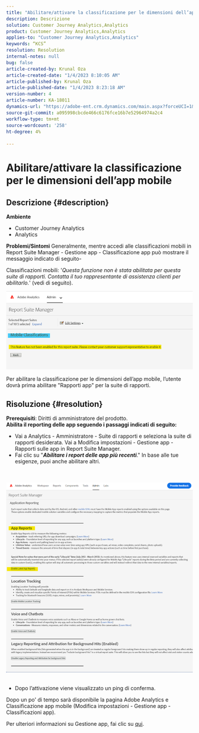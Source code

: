 ```yaml
---
title: "Abilitare/attivare la classificazione per le dimensioni dell’app mobile"
description: Descrizione
solution: Customer Journey Analytics,Analytics
product: Customer Journey Analytics,Analytics
applies-to: "Customer Journey Analytics,Analytics"
keywords: “KCS”
resolution: Resolution
internal-notes: null
bug: false
article-created-by: Krunal Oza
article-created-date: "1/4/2023 8:10:05 AM"
article-published-by: Krunal Oza
article-published-date: "1/4/2023 8:23:18 AM"
version-number: 4
article-number: KA-18011
dynamics-url: "https://adobe-ent.crm.dynamics.com/main.aspx?forceUCI=1&pagetype=entityrecord&etn=knowledgearticle&id=abc8232e-078c-ed11-81ac-6045bd0063aa"
source-git-commit: a095998cbcde466c6176fce16b7e52964974a2c4
workflow-type: tm+mt
source-wordcount: '258'
ht-degree: 4%

---
```


# Abilitare/attivare la classificazione per le dimensioni dell’app mobile

## Descrizione {#description}

<b>Ambiente</b>
- Customer Journey Analytics
- Analytics



<b>Problemi/Sintomi</b>
Generalmente, mentre accedi alle classificazioni mobili in Report Suite Manager - Gestione app - Classificazione app può mostrare il messaggio indicato di seguito-

Classificazioni mobili: &#39;*Questa funzione non è stata abilitata per questa suite di rapporti. Contatta il tuo rappresentante di assistenza clienti per abilitarlo.*&#39; (vedi di seguito).

![](assets/___acc8232e-078c-ed11-81ac-6045bd0063aa___.png)

Per abilitare la classificazione per le dimensioni dell’app mobile, l’utente dovrà prima abilitare &quot;Rapporti app&quot; per la suite di rapporti.


## Risoluzione {#resolution}

<b>Prerequisiti</b>: Diritti di amministratore del prodotto.<br><b>Abilita il reporting delle app seguendo i passaggi indicati di seguito:</b>
- Vai a Analytics - Amministratore - Suite di rapporti e seleziona la suite di rapporti desiderata. Vai a Modifica impostazioni - Gestione app -<b> </b>Rapporti sulle app in Report Suite Manager.
- Fai clic su &quot;<b>*Abilitare i report delle app più recenti</b>*.&quot; In base alle tue esigenze, puoi anche abilitare altri.

<br> <br>![](assets/0ae3ca9c-b68f-ec11-b400-00224804a35d.png)
 
- Dopo l’attivazione viene visualizzato un ping di conferma.


Dopo un po&#39; di tempo sarà disponibile la pagina Adobe Analytics e Classificazione app mobile (Modifica impostazioni - Gestione app - Classificazioni app).

Per ulteriori informazioni su Gestione app, fai clic su [qui](https://nam04.safelinks.protection.outlook.com/?url=https%3A%2F%2Fexperienceleague.adobe.com%2Fdocs%2Fanalytics%2Fadmin%2Fadmin-tools%2Fmobile-management.html%3Flang%3Den&amp;amp;data=04%7C01%7Cnilotpalb%40adobe.com%7C3c1d5032d121424be46208d9f1d8905c%7Cfa7b1b5a7b34438794aed2c178decee1%7C0%7C0%7C637806734700482559%7CUnknown%7CTWFpbGZsb3d8eyJWIjoiMC4wLjAwMDAiLCJQIjoiV2luMzIiLCJBTiI6Ik1haWwiLCJXVCI6Mn0%3D%7C3000&amp;amp;sdata=uxWerDD%2FHHZVSk%2B6eY0p2czXyW3BtXq75lRarjebwak%3D&amp;amp;reserved=0 "Fai clic sul collegamento seguente: https://experienceleague.adobe.com/docs/analytics/admin/admin-tools/mobile-management.html?lang=en").
